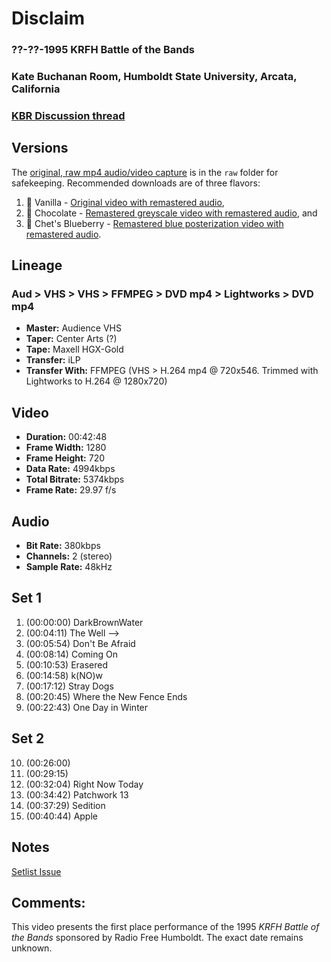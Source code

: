 # Disclaim
### ??-??-1995 KRFH Battle of the Bands
### Kate Buchanan Room, Humboldt State University, Arcata, California
### [KBR Discussion thread](https://github.com/iLPdev/disclaim/discussions/16) 

## Versions
The [original, raw mp4 audio/video capture](https://github.com/iLPdev/disclaim/blob/main/video/kate%20buchanan%20room/raw/disclaim%20-%201995%20-%20kate%20buchanan%20room%20-%20original.mp4) is in the `raw` folder for safekeeping.
Recommended downloads are of three flavors:
1. 🍦 Vanilla - [Original video with remastered audio](https://github.com/iLPdev/disclaim/blob/main/video/kate%20buchanan%20room/disclaim%20-%201995%20-%20kate%20buchanan%20room%20-%20remaster%20-%201%20-%20vanilla%20-%20original%20video.mp4),
2. 🍫 Chocolate - [Remastered greyscale video with remastered audio](https://github.com/iLPdev/disclaim/blob/main/video/kate%20buchanan%20room/disclaim%20-%201995%20-%20kate%20buchanan%20room%20-%20remaster%20-%20greyscale.mp4), and
3. 💙 Chet's Blueberry - [Remastered blue posterization video with remastered audio](https://github.com/iLPdev/disclaim/blob/main/video/kate%20buchanan%20room/disclaim%20-%201995%20-%20kate%20buchanan%20room%20-%20remaster%20-%20chet%20blues.mp4).

## Lineage
### Aud > VHS > VHS > FFMPEG > DVD mp4 > Lightworks > DVD mp4

* **Master:** Audience VHS 
* **Taper:** Center Arts (?)
* **Tape:** Maxell HGX-Gold
* **Transfer:** iLP
* **Transfer With:** FFMPEG (VHS > H.264 mp4 @ 720x546. Trimmed with Lightworks to H.264 @ 1280x720)  

## Video
* **Duration:** 00:42:48
* **Frame Width:** 1280
* **Frame Height:** 720
* **Data Rate:** 4994kbps
* **Total Bitrate:** 5374kbps
* **Frame Rate:** 29.97 f/s

## Audio
* **Bit Rate:** 380kbps
* **Channels:** 2 (stereo)
* **Sample Rate:** 48kHz

## Set 1

1. (00:00:00) DarkBrownWater
2. (00:04:11) The Well -->
3. (00:05:54) Don't Be Afraid
4. (00:08:14) Coming On
5. (00:10:53) Erasered
6. (00:14:58) k(NO)w
7. (00:17:12) Stray Dogs
8. (00:20:45) Where the New Fence Ends
9. (00:22:43) One Day in Winter

## Set 2

10. (00:26:00)
11. (00:29:15)
12. (00:32:04) Right Now Today
13. (00:34:42) Patchwork 13
14. (00:37:29) Sedition
15. (00:40:44) Apple

## Notes
[Setlist Issue](https://github.com/iLPdev/disclaim/issues/10)

## Comments:
This video presents the first place performance of the 1995 _KRFH Battle of the Bands_ sponsored by Radio Free Humboldt. The exact date remains unknown. 
